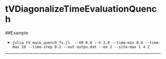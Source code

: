 # tVDiagonalizeTimeEvaluationQuench

##Example

* `julia tV_main_quench_Ts.jl  --V0 0.0 --V 2.0 --time-min 0.0 --time-max 10 --time-step 0.1 --out outpu.dat --ee 2 --site-max 1 4 2`

- - - -
